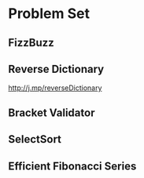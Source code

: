 
# Problem Set 

## FizzBuzz 

## Reverse Dictionary
http://j.mp/reverseDictionary

## Bracket Validator 

## SelectSort 

## Efficient Fibonacci Series 

<!--stackedit_data:
eyJoaXN0b3J5IjpbMzcwMDAyMzg2XX0=
-->
